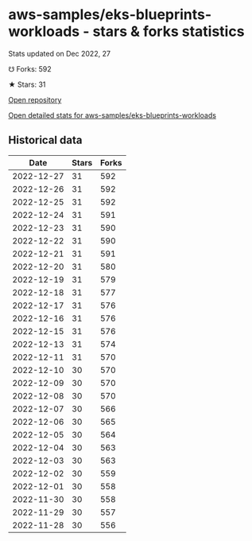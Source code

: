 # aws-samples/eks-blueprints-workloads - stars & forks statistics

Stats updated on Dec 2022, 27

☋ Forks: 592

★ Stars: 31

[Open repository](https://github.com/aws-samples/eks-blueprints-workloads)

[Open detailed stats for aws-samples/eks-blueprints-workloads](https://reviewgithub.com/rep/aws-samples/eks-blueprints-workloads)

## Historical data
| Date | Stars | Forks |
|------|-------|-------|
| 2022-12-27 | 31 | 592 | 
| 2022-12-26 | 31 | 592 | 
| 2022-12-25 | 31 | 592 | 
| 2022-12-24 | 31 | 591 | 
| 2022-12-23 | 31 | 590 | 
| 2022-12-22 | 31 | 590 | 
| 2022-12-21 | 31 | 591 | 
| 2022-12-20 | 31 | 580 | 
| 2022-12-19 | 31 | 579 | 
| 2022-12-18 | 31 | 577 | 
| 2022-12-17 | 31 | 576 | 
| 2022-12-16 | 31 | 576 | 
| 2022-12-15 | 31 | 576 | 
| 2022-12-13 | 31 | 574 | 
| 2022-12-11 | 31 | 570 | 
| 2022-12-10 | 30 | 570 | 
| 2022-12-09 | 30 | 570 | 
| 2022-12-08 | 30 | 570 | 
| 2022-12-07 | 30 | 566 | 
| 2022-12-06 | 30 | 565 | 
| 2022-12-05 | 30 | 564 | 
| 2022-12-04 | 30 | 563 | 
| 2022-12-03 | 30 | 563 | 
| 2022-12-02 | 30 | 559 | 
| 2022-12-01 | 30 | 558 | 
| 2022-11-30 | 30 | 558 | 
| 2022-11-29 | 30 | 557 | 
| 2022-11-28 | 30 | 556 | 

